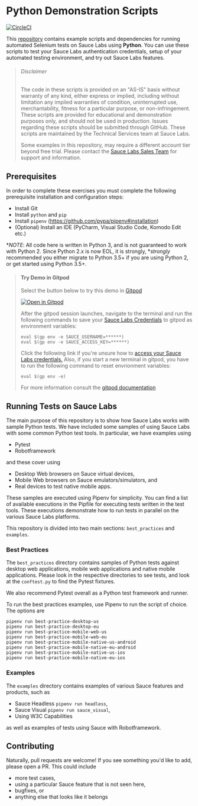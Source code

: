 # Python Demonstration Scripts
[![CircleCI](https://circleci.com/gh/saucelabs-training/demo-python.svg?style=svg)](https://circleci.com/gh/saucelabs-training/demo-python)

This [repository](https://github.com/saucelabs-training/demo-python) contains example scripts and dependencies for running automated Selenium tests on Sauce Labs using **Python**. You can use these scripts to test your Sauce Labs authentication credentials, setup of your automated testing environment, and try out Sauce Labs features.

> ###### Disclaimer
>
> The code in these scripts is provided on an "AS-IS" basis without warranty of any kind, either express or implied, including without limitation any implied warranties of condition, uninterrupted use, merchantability, fitness for a particular purpose, or non-infringement. These scripts are provided for educational and demonstration purposes only, and should not be used in production. Issues regarding these scripts should be submitted through GitHub. These scripts are maintained by the Technical Services team at Sauce Labs.
>
> Some examples in this repository, may require a different account tier beyond free trial. Please contact the [Sauce Labs Sales Team](https://saucelabs.com/contact) for support and information.

## Prerequisites

In order to complete these exercises you must complete the following prerequisite installation and configuration steps:

* Install Git
* Install `python` and `pip`
* Install `pipenv` (https://github.com/pypa/pipenv#installation)
* (Optional) Install an IDE (PyCharm, Visual Studio Code, Komodo Edit etc.)

**NOTE*: All code here is written in Python 3, and is not guaranteed to work with Python 2. Since Python 2.x is now EOL, it is strongly, **strongly* recommended you either migrate to Python 3.5+ if you are using Python 2, or get started using Python 3.5+. 

>   #### Try Demo in Gitpod
>   Select the button below to try this demo in [Gitpod](https://www.gitpod.io/)
>
>  [![Open in Gitpod](open-in-gitpod.png)](https://gitpod.io/#https://github.com/saucelabs-training/demo-python)
>
>   After the gitpod session launches, navigate to the terminal and run the following commands to save your [Sauce Labs Credentials](https://app.saucelabs.com/user-settings) to gitpod as environment variables:
>   ```
>   eval $(gp env -e SAUCE_USERNAME=******)
>   eval $(gp env -e SAUCE_ACCESS_KEY=******)
>   ```
>   Click the following link if you're unsure how to [access your Sauce Labs credentials.](https://wiki.saucelabs.com/display/DOCS/Best+Practice%3A+Use+Environment+Variables+for+Authentication+Credentials)
>   Also, if you start a new terminal in gitpod, you have to run the following command to reset envrionment variables:
>   ```
>   eval $(gp env -e)
>   ```
>  
>   For more information consult the [gitpod documentation](https://www.gitpod.io/docs/47_environment_variables/)

## Running Tests on Sauce Labs

The main purpose of this repository is to show how Sauce Labs works with sample Python tests. We have included some samples of using Sauce Labs with some common Python test tools. In particular, we have examples using

- Pytest
- Robotframework

and these cover using

- Desktop Web browsers on Sauce virtual devices,
- Mobile Web browsers on Sauce emulators/simulators, and
- Real devices to test native mobile apps.

These samples are executed using Pipenv for simplicity. You can find a list of available executions in the Pipfile for executing tests written in the test tools. These executions demonstrate how to run tests in parallel on the various Sauce Labs platforms.

This repository is divided into two main sections: `best_practices` and `examples`. 

### Best Practices

The `best_practices` directory contains samples of Python tests against desktop web applications, mobile web applications and native mobile applications. Please look in the respective directories to see tests, and look at the `conftest.py` to find the Pytest fixtures. 

We also recommend Pytest overall as a Python test framework and runner.

To run the best practices examples, use Pipenv to run the script of choice. The options are

```
pipenv run best-practice-desktop-us
pipenv run best-practice-desktop-eu
pipenv run best-practice-mobile-web-us
pipenv run best-practice-mobile-web-eu
pipenv run best-practice-mobile-native-us-android
pipenv run best-practice-mobile-native-eu-android
pipenv run best-practice-mobile-native-us-ios
pipenv run best-practice-mobile-native-eu-ios
```

### Examples

The `examples` directory contains examples of various Sauce features and products, such as 

- Sauce Headless `pipenv run headless`, 
- Sauce Visual `pipenv run sauce_visual`,
- Using W3C Capabilities

as well as examples of tests using Sauce with Robotframework.

## Contributing

Naturally, pull requests are welcome! If you see something you'd like to add, please open a PR. This could include

- more test cases,
- using a particular Sauce feature that is not seen here,
- bugfixes, or
- anything else that looks like it belongs